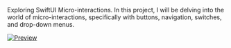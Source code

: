 Exploring SwiftUI Micro-interactions. In this project, I will be delving into the world of micro-interactions, specifically with buttons, navigation, switches, and drop-down menus.

[![Preview]()](https://www.youtube.com/shorts/029EAAkHKjM)
